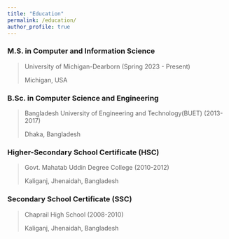 ```yaml
---
title: "Education"
permalink: /education/
author_profile: true
---
```


### M.S. in Computer and Information Science  
> University of Michigan-Dearborn (Spring 2023 - Present) <br>
> 
> Michigan, USA

 
### B.Sc. in Computer Science and Engineering 
> Bangladesh University of Engineering and Technology(BUET) (2013-2017) <br>
>
> Dhaka, Bangladesh

### Higher-Secondary School Certificate (HSC) 
> Govt. Mahatab Uddin Degree College (2010-2012) <br>
>
> Kaliganj, Jhenaidah, Bangladesh

### Secondary School Certificate (SSC) 
> Chaprail High School (2008-2010) <br>
>
> Kaliganj, Jhenaidah, Bangladesh